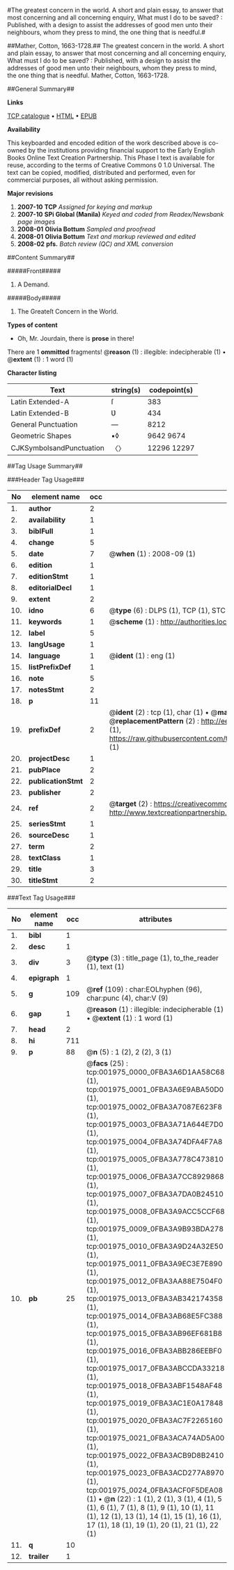 #The greatest concern in the world. A short and plain essay, to answer that most concerning and all concerning enquiry, What must I do to be saved? : Published, with a design to assist the addresses of good men unto their neighbours, whom they press to mind, the one thing that is needful.#

##Mather, Cotton, 1663-1728.##
The greatest concern in the world. A short and plain essay, to answer that most concerning and all concerning enquiry, What must I do to be saved? : Published, with a design to assist the addresses of good men unto their neighbours, whom they press to mind, the one thing that is needful.
Mather, Cotton, 1663-1728.

##General Summary##

**Links**

[TCP catalogue](http://www.ota.ox.ac.uk/tcp/)  • 
[HTML](http://tei.it.ox.ac.uk/tcp/Texts-HTML/free/N01/N01663.html)  • 
[EPUB](http://tei.it.ox.ac.uk/tcp/Texts-EPUB/free/N01/N01663.epub)

**Availability**

This keyboarded and encoded edition of the
	       work described above is co-owned by the institutions
	       providing financial support to the Early English Books
	       Online Text Creation Partnership. This Phase I text is
	       available for reuse, according to the terms of Creative
	       Commons 0 1.0 Universal. The text can be copied,
	       modified, distributed and performed, even for
	       commercial purposes, all without asking permission.

**Major revisions**

1. __2007-10__ __TCP__ *Assigned for keying and markup*
1. __2007-10__ __SPi Global (Manila)__ *Keyed and coded from Readex/Newsbank page images*
1. __2008-01__ __Olivia Bottum__ *Sampled and proofread*
1. __2008-01__ __Olivia Bottum__ *Text and markup reviewed and edited*
1. __2008-02__ __pfs.__ *Batch review (QC) and XML conversion*

##Content Summary##

#####Front#####

1. A Demand.

#####Body#####

1. The Greateſt Concern in the World.

**Types of content**

  * Oh, Mr. Jourdain, there is **prose** in there!

There are 1 **ommitted** fragments! 
 @__reason__ (1) : illegible: indecipherable (1)  •  @__extent__ (1) : 1 word (1)

**Character listing**


|Text|string(s)|codepoint(s)|
|---|---|---|
|Latin Extended-A|ſ|383|
|Latin Extended-B|Ʋ|434|
|General Punctuation|—|8212|
|Geometric Shapes|▪◊|9642 9674|
|CJKSymbolsandPunctuation|〈〉|12296 12297|

##Tag Usage Summary##

###Header Tag Usage###

|No|element name|occ|attributes|
|---|---|---|---|
|1.|__author__|2||
|2.|__availability__|1||
|3.|__biblFull__|1||
|4.|__change__|5||
|5.|__date__|7| @__when__ (1) : 2008-09 (1)|
|6.|__edition__|1||
|7.|__editionStmt__|1||
|8.|__editorialDecl__|1||
|9.|__extent__|2||
|10.|__idno__|6| @__type__ (6) : DLPS (1), TCP (1), STC (1), NOTIS (1), IMAGE-SET (1), EVANS-CITATION (1)|
|11.|__keywords__|1| @__scheme__ (1) : http://authorities.loc.gov/ (1)|
|12.|__label__|5||
|13.|__langUsage__|1||
|14.|__language__|1| @__ident__ (1) : eng (1)|
|15.|__listPrefixDef__|1||
|16.|__note__|5||
|17.|__notesStmt__|2||
|18.|__p__|11||
|19.|__prefixDef__|2| @__ident__ (2) : tcp (1), char (1)  •  @__matchPattern__ (2) : ([0-9\-]+):([0-9IVX]+) (1), (.+) (1)  •  @__replacementPattern__ (2) : http://eebo.chadwyck.com/downloadtiff?vid=$1&page=$2 (1), https://raw.githubusercontent.com/textcreationpartnership/Texts/master/tcpchars.xml#$1 (1)|
|20.|__projectDesc__|1||
|21.|__pubPlace__|2||
|22.|__publicationStmt__|2||
|23.|__publisher__|2||
|24.|__ref__|2| @__target__ (2) : https://creativecommons.org/publicdomain/zero/1.0/ (1), http://www.textcreationpartnership.org/docs/. (1)|
|25.|__seriesStmt__|1||
|26.|__sourceDesc__|1||
|27.|__term__|2||
|28.|__textClass__|1||
|29.|__title__|3||
|30.|__titleStmt__|2||


###Text Tag Usage###

|No|element name|occ|attributes|
|---|---|---|---|
|1.|__bibl__|1||
|2.|__desc__|1||
|3.|__div__|3| @__type__ (3) : title_page (1), to_the_reader (1), text (1)|
|4.|__epigraph__|1||
|5.|__g__|109| @__ref__ (109) : char:EOLhyphen (96), char:punc (4), char:V (9)|
|6.|__gap__|1| @__reason__ (1) : illegible: indecipherable (1)  •  @__extent__ (1) : 1 word (1)|
|7.|__head__|2||
|8.|__hi__|711||
|9.|__p__|88| @__n__ (5) : 1 (2), 2 (2), 3 (1)|
|10.|__pb__|25| @__facs__ (25) : tcp:001975_0000_0FBA3A6D1AA58C68 (1), tcp:001975_0001_0FBA3A6E9ABA50D0 (1), tcp:001975_0002_0FBA3A7087E623F8 (1), tcp:001975_0003_0FBA3A71A644E7D0 (1), tcp:001975_0004_0FBA3A74DFA4F7A8 (1), tcp:001975_0005_0FBA3A778C473810 (1), tcp:001975_0006_0FBA3A7CC8929868 (1), tcp:001975_0007_0FBA3A7DA0B24510 (1), tcp:001975_0008_0FBA3A9ACC5CCF68 (1), tcp:001975_0009_0FBA3A9B93BDA278 (1), tcp:001975_0010_0FBA3A9D24A32E50 (1), tcp:001975_0011_0FBA3A9EC3E7E890 (1), tcp:001975_0012_0FBA3AA88E7504F0 (1), tcp:001975_0013_0FBA3AB342174358 (1), tcp:001975_0014_0FBA3AB68E5FC388 (1), tcp:001975_0015_0FBA3AB96EF681B8 (1), tcp:001975_0016_0FBA3ABB286EEBF0 (1), tcp:001975_0017_0FBA3ABCCDA33218 (1), tcp:001975_0018_0FBA3ABF1548AF48 (1), tcp:001975_0019_0FBA3AC1E0A17848 (1), tcp:001975_0020_0FBA3AC7F2265160 (1), tcp:001975_0021_0FBA3ACA74AD5A00 (1), tcp:001975_0022_0FBA3ACB9D8B2410 (1), tcp:001975_0023_0FBA3ACD277A8970 (1), tcp:001975_0024_0FBA3ACF0F5DEA08 (1)  •  @__n__ (22) : 1 (1), 2 (1), 3 (1), 4 (1), 5 (1), 6 (1), 7 (1), 8 (1), 9 (1), 10 (1), 11 (1), 12 (1), 13 (1), 14 (1), 15 (1), 16 (1), 17 (1), 18 (1), 19 (1), 20 (1), 21 (1), 22 (1)|
|11.|__q__|10||
|12.|__trailer__|1||
